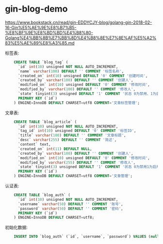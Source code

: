 # gin-blog-demo
https://www.bookstack.cn/read/gin-EDDYCJY-blog/golang-gin-2018-02-16-Gin%E5%AE%9E%E8%B7%B5-%E8%BF%9E%E8%BD%BD%E4%B8%80-Golang%E4%BB%8B%E7%BB%8D%E4%B8%8E%E7%8E%AF%E5%A2%83%E5%AE%89%E8%A3%85.md

标签表:
```sql
    CREATE TABLE `blog_tag` (
      `id` int(10) unsigned NOT NULL AUTO_INCREMENT,
      `name` varchar(100) DEFAULT '' COMMENT '标签名称',
      `created_on` int(10) unsigned DEFAULT '0' COMMENT '创建时间',
      `created_by` varchar(100) DEFAULT '' COMMENT '创建人',
      `modified_on` int(10) unsigned DEFAULT '0' COMMENT '修改时间',
      `modified_by` varchar(100) DEFAULT '' COMMENT '修改人',
      `state` tinyint(3) unsigned DEFAULT '1' COMMENT '状态 0为禁用、1为启用',
      PRIMARY KEY (`id`)
    ) ENGINE=InnoDB DEFAULT CHARSET=utf8 COMMENT='文章标签管理';
```
文章表:
```sql
    CREATE TABLE `blog_article` (
      `id` int(10) unsigned NOT NULL AUTO_INCREMENT,
      `tag_id` int(10) unsigned DEFAULT '0' COMMENT '标签ID',
      `title` varchar(100) DEFAULT '' COMMENT '文章标题',
      `desc` varchar(255) DEFAULT '' COMMENT '简述',
      `content` text,
      `created_on` int(11) DEFAULT NULL,
      `created_by` varchar(100) DEFAULT '' COMMENT '创建人',
      `modified_on` int(10) unsigned DEFAULT '0' COMMENT '修改时间',
      `modified_by` varchar(255) DEFAULT '' COMMENT '修改人',
      `state` tinyint(3) unsigned DEFAULT '1' COMMENT '状态 0为禁用1为启用',
      PRIMARY KEY (`id`)
    ) ENGINE=InnoDB DEFAULT CHARSET=utf8 COMMENT='文章管理';
```
认证表:
```sql
    CREATE TABLE `blog_auth` (
      `id` int(10) unsigned NOT NULL AUTO_INCREMENT,
      `username` varchar(50) DEFAULT '' COMMENT '账号',
      `password` varchar(50) DEFAULT '' COMMENT '密码',
      PRIMARY KEY (`id`)
    ) ENGINE=InnoDB DEFAULT CHARSET=utf8;
```
初始化数据:
```sql
    INSERT INTO `blog_auth` (`id`, `username`, `password`) VALUES (null, 'test', 'test123456');
```